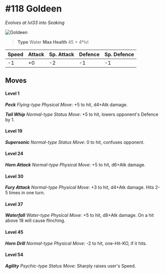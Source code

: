 # #118 Goldeen
*Evolves at lvl33 into Seaking*

![Goldeen](https://img.pokemondb.net/sprites/home/normal/1x/goldeen.png)

> **Type** Water
> **Max Health** 45 + 4\*lvl

| Speed | Attack | Sp. Attack | Defence | Sp. Defence |
| ----- | ------ | ---------- | ------- | ----------- |
| -1 | +0 | -2 | -1 | -1 |

## Moves
#### Level 1

***Peck** Flying-type Physical Move*: +5 to hit, d4+Atk damage. 

***Tail Whip** Normal-type Status Move*: +5 to hit, lowers opponent's Defence by 1.
#### Level 19

***Supersonic** Normal-type Status Move*: 0 to hit, confuses opponent.
#### Level 24

***Horn Attack** Normal-type Physical Move*: +5 to hit, d6+Atk damage. 
#### Level 30

***Fury Attack** Normal-type Physical Move*: +3 to hit, d4+Atk damage. Hits 2-5 times in one turn.
#### Level 37

***Waterfall** Water-type Physical Move*: +5 to hit, d8+Atk damage. On a hit above 18 will cause flinching.
#### Level 45

***Horn Drill** Normal-type Physical Move*: -2 to hit, one-Hit-KO, if it hits.
#### Level 54

***Agility** Psychic-type Status Move*: Sharply raises user's Speed.

